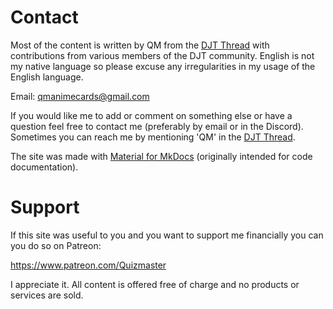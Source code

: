 # Contact

Most of the content is written by QM from
the [DJT Thread](https://boards.4channel.org/jp/catalog#s=djt "4chan DJT Thread") with contributions from various
members of the DJT community. English is not my native language so please excuse any irregularities in my usage of the
English language.

Email: <qmanimecards@gmail.com>

If you would like me to add or comment on something else or have a question feel free to contact me (preferably by email
or in the Discord). Sometimes you can reach me by mentioning 'QM' in
the [DJT Thread](https://boards.4channel.org/jp/catalog#s=djt "4chan DJT Thread").

The site was made
with [Material for MkDocs](https://squidfunk.github.io/mkdocs-material/ "Material for MkDocs website") (originally
intended for code documentation).

# Support

If this site was useful to you and you want to support me financially you can you do so on Patreon:

<https://www.patreon.com/Quizmaster>

I appreciate it. All content is offered free of charge and no products or services are sold.